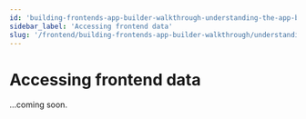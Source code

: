 ```yaml
---
id: 'building-frontends-app-builder-walkthrough-understanding-the-app-builder-interface-accessing-frontend-data'
sidebar_label: 'Accessing frontend data'
slug: '/frontend/building-frontends-app-builder-walkthrough/understanding-the-app-builder-interface/accessing-frontend-data'
---
```


# Accessing frontend data

...coming soon.
